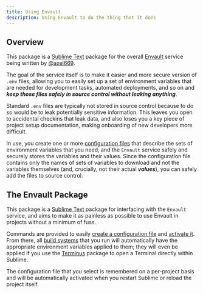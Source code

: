 ```yaml
---
title: Using Envault
description: Using Envault to do the thing that it does
---
```


## Overview

This package is a [Sublime Text](https://www.sublimetext.com) package for the
overall [Envault](https://github.com/axel669/envault) service being written by
[@axel669](https://github.com/axel669).

The goal of the service itself is to make it easier and more secure version of
`.env` files, allowing you to easily set up a set of environment variables that
are needed for development tasks, automated deployments, and so on and **_keep
those files safely in source control without leaking anything_**.

Standard `.env` files are typically not stored in source control because to do
so would be to leak potentially sensitive information. This leaves you open to
accidental checkins that leak data, and also loses you a key piece of project
setup documentation, making onboarding of new developers more difficult.

In use, you create one or more [configuration files](config_format.md) that
describe the sets of environment variables that you need, and the `Envault`
service safely and securely stores the variables and their values. Since the
configuration file contains only the names of sets of variables to download and
not the variables themselves (and, crucially, not their actual **_values_**),
you can safely add the files to source control.


## The Envault Package

This package is a [Sublime Text](https://sublimetext.com) package for
interfacing with the `Envault` service, and aims to make it as painless as
possible to use Envault in projects without a minimum of fuss.

Commands are provided to easily
[create a configuration file](../command/create_config.md) and
[activate it](../command/choose_config.md). From there, all
[build systems](https://www.sublimetext.com/docs/build_systems.html) that you
run will automatically have the appropriate environment variables applied to
them; they will even be applied if you use the
[Terminus](https://packagecontrol.io/packages/Terminus) package to open a
Terminal directly within Sublime.

The configuration file that you select is remembered on a per-project basis and
will be automatically activated when you restart Sublime or reload the project
itself.
